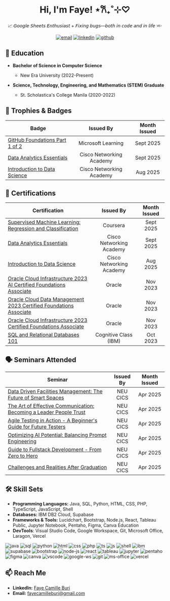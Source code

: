 <h1 align="center">Hi, I'm Faye! ⋆𐙚₊˚⊹♡</h1>
<p align="center">
  📈 𝘎𝘰𝘰𝘨𝘭𝘦 𝘚𝘩𝘦𝘦𝘵𝘴 𝘌𝘯𝘵𝘩𝘶𝘴𝘪𝘢𝘴𝘵 + 𝘍𝘪𝘹𝘪𝘯𝘨 𝘣𝘶𝘨𝘴—𝘣𝘰𝘵𝘩 𝘪𝘯 𝘤𝘰𝘥𝘦 𝘢𝘯𝘥 𝘪𝘯 𝘭𝘪𝘧𝘦 𓆧
</p>

<p align="center">
  <a href="mailto:fayecamilleburi@gmail.com"><img src="https://img.icons8.com/?size=48&id=qyRpAggnV0zH&format=png" alt="email"/></a>
  <a href="https://www.linkedin.com/in/faye-camille-buri"><img src="https://img.icons8.com/?size=48&id=xuvGCOXi8Wyg&format=png" alt="linkedin"/></a>
  <a href="https://github.com/fayecamilleburi"><img src="https://img.icons8.com/?size=48&id=AZOZNnY73haj&format=png" alt="github"/></a>
</p>

## 📓 Education
- **Bachelor of Science in Computer Science**
  - New Era University (2022-Present)
 
- **Science, Technology, Engineering, and Mathematics (STEM) Graduate**
  - St. Scholastica's College Manila (2020-2022)

## 🏅 Trophies & Badges

| Badge | Issued By | Month Issued |
|------------------|:--------------:|:---------:|
| [GitHub Foundations Part 1 of 2](https://learn.microsoft.com/api/achievements/share/en-us/FayeCamilleBuri-5081/PLMJEMK4?sharingId=C379DAE77832B8C3) | Microsoft Learning | Sept 2025 |
| [Data Analytics Essentials](https://www.credly.com/badges/a78ba740-7e6e-4d10-a9f6-6e691e7447e2) | Cisco Networking Academy | Sept 2025 |
| [Introduction to Data Science](https://www.credly.com/badges/1836c615-c0a8-4ff8-ad75-3b7043c8fafd) | Cisco Networking Academy | Aug 2025 |

## 📜 Certifications  

| Certification | Issued By | Month Issued |
|------------------|:--------------:|:---------:|
| [Supervised Machine Learning: Regression and Classification](https://coursera.org/share/7938828cd918ea9ee85431c0d7e49970) | Coursera | Sept 2025 |
| [Data Analytics Essentials](https://www.netacad.com/certificates?issuanceId=e9071704-de4f-4c77-b385-dea3b05cf44f) | Cisco Networking Academy | Sept 2025 |
| [Introduction to Data Science](https://www.netacad.com/certificates?issuanceId=c270561b-6735-49c1-8a4a-f08db8f3ab06) | Cisco Networking Academy | Aug 2025 |
| [Oracle Cloud Infrastructure 2023 AI Certified Foundations Associate](https://catalog-education.oracle.com/pls/certview/sharebadge?id=0C2E029971722295EC7A7FDD96413A383E269A4EBEE3F55477A54E80127DBC29) | Oracle | Nov 2023 |
| [Oracle Cloud Data Management 2023 Certified Foundations Associate](https://catalog-education.oracle.com/pls/certview/sharebadge?id=40452075988E0D55C9A6330C095E9815EF9BD5DAFB9F9BCC19ACBD434988CB73) | Oracle | Nov 2023 |
| [Oracle Cloud Infrastructure 2023 Certified Foundations Associate](https://catalog-education.oracle.com/pls/certview/sharebadge?id=982C2731A66F5EF6E18EB79F4F9288CC3D82AE83871FE039B1BB9ADD78B883DB) | Oracle | Nov 2023 |
| [SQL and Relational Databases 101](https://courses.cognitiveclass.ai/certificates/2ad6e3efe1ec4b7887f369bdd3925f8a) | Cognitive Class (IBM) | Oct 2023 |

## 🗣 Seminars Attended

| Seminar | Issued By | Month Issued |
|------------------|:--------------:|:---------:|
| [Data Driven Facilities Management: The Future of Smart Spaces](https://drive.google.com/file/d/1ADRSgZ4ltqMuemKhKw5-aXqrUeg_GM4c/view?usp=drive_link) | NEU CICS | Apr 2025 |
| [The Art of Effective Communication: Becoming a Leader People Trust](https://drive.google.com/file/d/1xppAOfYHtnIVXKG4vqB3rhbk93COu-RO/view?usp=drive_link) | NEU CICS | Apr 2025 |
| [Agile Testing in Action - A Beginner's Guide for Future Testers](https://drive.google.com/file/d/1qzWqnbQNRy5kUDmcYWEEGVMgEAqoyau6/view?usp=drive_link) | NEU CICS | Apr 2025 |
| [Optimizing AI Potential: Balancing Prompt Engineering](https://drive.google.com/file/d/1gDHPfM1oxUauhC8hIJcT006xLq7rygis/view?usp=drive_link) | NEU CICS | Apr 2025 |
| [Guide to Fullstack Development - From Zero to Hero](https://drive.google.com/file/d/1ju7zEP032n2mgUzkrHTqp9GDZr0Y-MtC/view?usp=drive_link) | NEU CICS | Apr 2025 |
| [Challenges and Realities After Graduation](https://drive.google.com/file/d/1riLLEsFC9zkBO9OLlExjT2bMmpz0fcPX/view?usp=drive_link) | NEU CICS | Apr 2025 |

## 🛠️ Skill Sets
- **Programming Languages:** Java, SQL, Python, HTML, CSS, PHP, TypeScript, JavaScript, Shell
- **Databases:** IBM DB2 Cloud, Supabase
- **Frameworks & Tools:** Lucidchart, Bootstrap, Node.js, React, Tableau Public, Jupyter Notebook, Pentaho, Figma, Canva Education
- **DevTools**: Visual Studio Code, Google Workspace, Git, Microsoft Office, Laragon, Vercel

<p>
  <img src="https://img.icons8.com/?size=48&id=Pd2x9GWu9ovX&format=png" alt="java"/>
  <img src="https://img.icons8.com/?size=48&id=J6KcaRLsTgpZ&format=png" alt="sql"/>
  <img src="https://img.icons8.com/?size=48&id=13441&format=png" alt="python"/>
  <img src="https://img.icons8.com/?size=48&id=20909&format=png" alt="html"/>
  <img src="https://img.icons8.com/?size=48&id=21278&format=png" alt="css"/>
  <img src="https://img.icons8.com/?size=48&id=wX4mdwgxPkdH&format=png" alt="php"/>
  <img src="https://img.icons8.com/?size=48&id=nCj4PvnCO0tZ&format=png" alt="ts"/>
  <img src="https://img.icons8.com/?size=50&id=106036&format=png" alt="js"/>
  <img src="https://img.icons8.com/fluency/48/console.png" alt="shell"/>
  <img src="https://img.icons8.com/?size=50&id=24662&format=png" alt="ibm"/>
  <img src="https://img.icons8.com/?size=48&id=sH0rW2TvYdr9&format=png" alt="supabase"/>
  <img src="https://img.icons8.com/color/48/bootstrap.png" alt="bootstrap"/>
  <img src="https://img.icons8.com/color/48/nodejs.png" alt="node-js"/>
  <img src="https://img.icons8.com/color/48/react-native.png" alt="react"/>
  <img src="https://img.icons8.com/color/48/tableau-software.png" alt="tableau"/>
  <img src="https://img.icons8.com/fluency/48/jupyter.png" alt="jupyter"/>
  <img src="https://img.icons8.com/fluency/48/data-configuration.png" alt="pentaho"/>
  <img src="https://img.icons8.com/color/48/figma--v1.png" alt="figma"/>
  <img src="https://img.icons8.com/color/48/canva.png" alt="canva"/>
  <img src="https://img.icons8.com/color/48/visual-studio-code-2019.png" alt="vscode"/>
  <img src="https://img.icons8.com/color/48/google-logo.png" alt="google-ws"/>
  <img src="https://img.icons8.com/color/48/git.png" alt="git"/>
  <img src="https://img.icons8.com/color/48/microsoft-office-2019.png" alt="ms-office"/>
  <img src="https://img.icons8.com/ios-filled/48/vercel.png" alt="vercel"/>
</p>

## 📫 Reach Me  
- **LinkedIn:** [Faye Camille Buri](www.linkedin.com/in/faye-camille-buri)
- **Email:** fayecamilleburi@gmail.com
